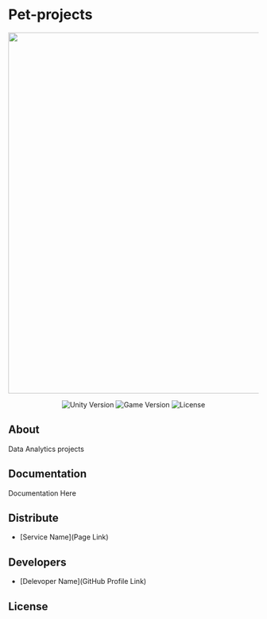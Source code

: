 # Pet-projects

<p align="center">
      <img src="Project Logo Url" width="726">
</p>

<p align="center">
   <img src="" alt="Unity Version">
   <img src="" alt="Game Version">
   <img src="" alt="License">
</p>

## About

Data Analytics projects 

## Documentation

Documentation Here

## Distribute

- [Service Name](Page Link)


## Developers

- [Delevoper Name](GitHub Profile Link)

## License
